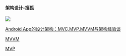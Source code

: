 #### 架构设计-搜狐

![](../../picture/architucture.png)

[Android App的设计架构：MVC,MVP,MVVM与架构经验谈](http://www.tianmaying.com/tutorial/AndroidMVC)

[MVVM](http://tech.meituan.com/android_mvvm.html)

[MVP](https://code.tutsplus.com/series/how-to-adopt-model-view-presenter-on-android--cms-1012)
